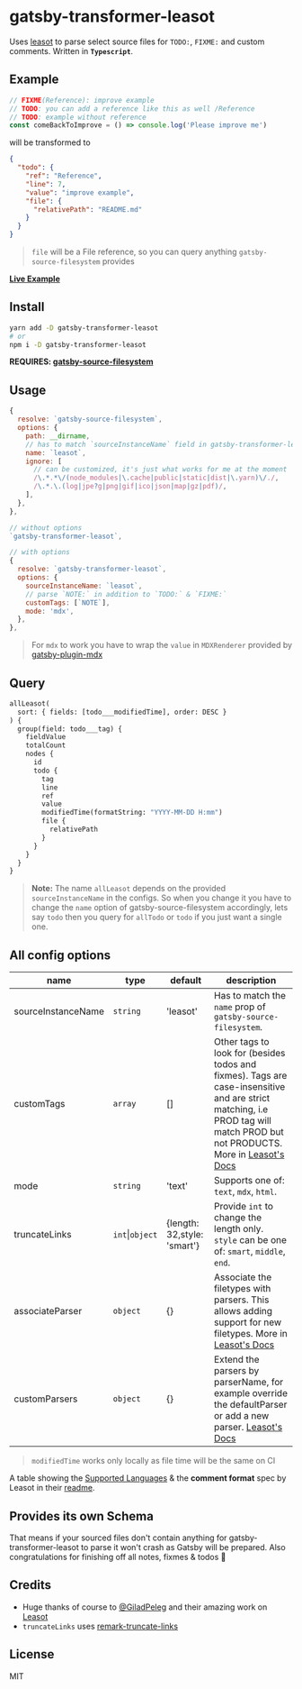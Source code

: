 # gatsby-transformer-leasot

Uses [leasot](https://github.com/pgilad/leasot) to parse select source files for `TODO:`, `FIXME:` and custom comments. Written in **`Typescript`**.

## Example

```js
// FIXME(Reference): improve example
// TODO: you can add a reference like this as well /Reference
// TODO: example without reference
const comeBackToImprove = () => console.log('Please improve me')
```

will be transformed to

```json
{
  "todo": {
    "ref": "Reference",
    "line": 7,
    "value": "improve example",
    "file": {
      "relativePath": "README.md"
    }
  }
}
```

> `file` will be a File reference, so you can query anything `gatsby-source-filesystem` provides

**[Live Example](https://coding4.gaiama.org/en/roadmap)**

## Install

```bash
yarn add -D gatsby-transformer-leasot
# or
npm i -D gatsby-transformer-leasot
```

**REQUIRES: [gatsby-source-filesystem](https://github.com/gatsbyjs/gatsby/tree/master/packages/gatsby-source-filesystem)**

## Usage

```js
{
  resolve: `gatsby-source-filesystem`,
  options: {
    path: __dirname,
    // has to match `sourceInstanceName` field in gatsby-transformer-leasot
    name: `leasot`,
    ignore: [
      // can be customized, it's just what works for me at the moment
      /\.*.*\/(node_modules|\.cache|public|static|dist|\.yarn)\/./,
      /\.*.\.(log|jpe?g|png|gif|ico|json|map|gz|pdf)/,
    ],
  },
},

// without options
`gatsby-transformer-leasot`,

// with options
{
  resolve: `gatsby-transformer-leasot`,
  options: {
    sourceInstanceName: `leasot`,
    // parse `NOTE:` in addition to `TODO:` & `FIXME:`
    customTags: [`NOTE`],
    mode: 'mdx',
  },
},
```

> For `mdx` to work you have to wrap the `value` in `MDXRenderer` provided by [gatsby-plugin-mdx](https://www.npmjs.com/package/gatsby-plugin-mdx)

## Query

```graphql
allLeasot(
  sort: { fields: [todo___modifiedTime], order: DESC }
) {
  group(field: todo___tag) {
    fieldValue
    totalCount
    nodes {
      id
      todo {
        tag
        line
        ref
        value
        modifiedTime(formatString: "YYYY-MM-DD H:mm")
        file {
          relativePath
        }
      }
    }
  }
}
```

> **Note:** The name `allLeasot` depends on the provided `sourceInstanceName` in the configs. So when you change it you have to change the `name` option of gatsby-source-filesystem accordingly, lets say `todo` then you query for `allTodo` or `todo` if you just want a single one.

## All config options

| name               | type            | default                     | description                                                                                                                                                                                                                                          |
| ------------------ | --------------- | --------------------------- | ---------------------------------------------------------------------------------------------------------------------------------------------------------------------------------------------------------------------------------------------------- |
| sourceInstanceName | `string`        | 'leasot'                    | Has to match the `name` prop of `gatsby-source-filesystem`.                                                                                                                                                                                          |
| customTags         | `array`         | []                          | Other tags to look for (besides todos and fixmes). Tags are case-insensitive and are strict matching, i.e PROD tag will match PROD but not PRODUCTS. More in [Leasot's Docs](https://pgilad.github.io/leasot/interfaces/parseconfig.html#customtags) |
| mode               | `string`        | 'text'                      | Supports one of: `text`, `mdx`, `html`.                                                                                                                                                                                                              |
| truncateLinks      | `int`\|`object` | {length: 32,style: 'smart'} | Provide `int` to change the length only. `style` can be one of: `smart`, `middle`, `end`.                                                                                                                                                            |
| associateParser    | `object`        | {}                          | Associate the filetypes with parsers. This allows adding support for new filetypes. More in [Leasot's Docs](https://pgilad.github.io/leasot/interfaces/parseconfig.html#associateparser)                                                             |
| customParsers      | `object`        | {}                          | Extend the parsers by parserName, for example override the defaultParser or add a new parser. [Leasot's Docs](https://pgilad.github.io/leasot/interfaces/parseconfig.html#customparsers)                                                             |

> `modifiedTime` works only locally as file time will be the same on CI

A table showing the [Supported Languages](https://github.com/pgilad/leasot/#supported-languages) & the **comment format** spec by Leasot in their [readme](https://github.com/pgilad/leasot/#comment-format).

## Provides its own Schema

That means if your sourced files don't contain anything for gatsby-transformer-leasot to parse it won't crash as Gatsby will be prepared. Also congratulations for finishing off all notes, fixmes & todos 🥳

## Credits

- Huge thanks of course to [@GiladPeleg](https://twitter.com/GiladPeleg) and their amazing work on [Leasot](https://github.com/pgilad/leasot)
- `truncateLinks` uses [remark-truncate-links](https://www.npmjs.com/package/remark-truncate-links)

## License

MIT
